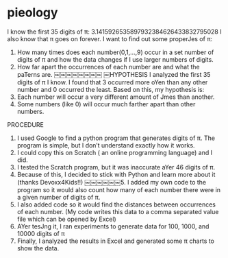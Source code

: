 # pieology
I know the first 35 digits of π:
3.1415926535897932384626433832795028 I also know that π goes on forever.
I want to find out some properJes of π:
1.  How many times does each number(0,1,...,9) occur in a set number of digits of π and how the data changes if I use larger numbers of digits.
2.  How far apart the occurrences of each number are and what the paTerns are.
￼￼￼￼￼￼￼￼
￼HYPOTHESIS
I analyzed the first 35 digits of π I know. I found that 3 occurred more oYen than any other number and 0 occurred the least.
Based on this, my hypothesis is:
1.  Each number will occur a very different amount of Jmes than another.
2.  Some numbers (like 0) will occur much farther apart than other numbers.

PROCEDURE
1.  I used Google to find a python program that generates digits of π. The program is simple, but I don’t understand exactly how it works.
2.  I could copy this on Scratch ( an online programming language) and I did.
3.  I tested the Scratch program, but it was inaccurate aYer 46 digits of π.
4.  Because of this, I decided to stick with Python and learn more about it (thanks Devoxx4Kids!!)
￼￼￼￼￼￼5.  I added my own code to the program so it would also count how many of each number there were in a given number of digits of π.
6.  I also added code so it would find the distances between occurrences of each number. (My code writes this data to a comma separated value file which can be opened by Excel)
7.  AYer tesJng it, I ran experiments to generate data for 100, 1000, and 10000 digits of π
8.  Finally, I analyzed the results in Excel and generated some π charts to show the data.
